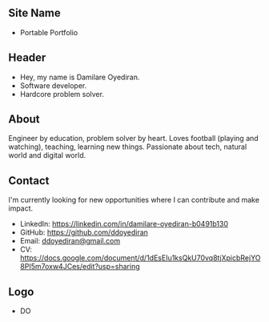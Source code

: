 ## Site Name
- Portable Portfolio

## Header
- Hey, my name is Damilare Oyediran.
- Software developer.
- Hardcore problem solver.

## About
Engineer by education, problem solver by heart. Loves football (playing and watching), teaching, learning new things. Passionate about tech, natural world and digital world.

## Contact
I'm currently looking for new opportunities where I can contribute and make impact.
- LinkedIn: https://linkedin.com/in/damilare-oyediran-b0491b130
- GitHub: https://github.com/ddoyediran
- Email: ddoyediran@gmail.com
- CV: https://docs.google.com/document/d/1dEsEIu1ksQkU70vq8tjXpicbRejYO8PI5m7oxw4JCes/edit?usp=sharing

## Logo
- DO
